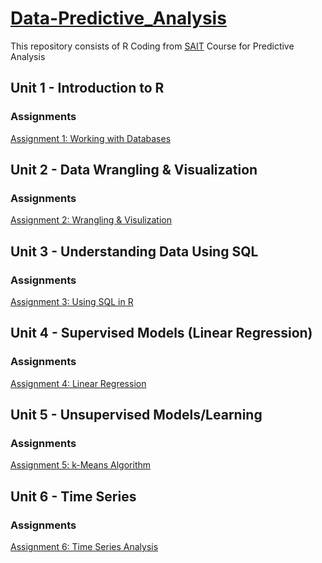 # [Data-Predictive_Analysis](https://learn.sait.ca/d2l/home/617442)
This repository consists of R Coding from [SAIT](https://sait.ca/) Course for Predictive Analysis
## Unit 1 - Introduction to R
### Assignments
  [Assignment 1: Working with Databases](https://github.com/DenOue27DA/Data-Predictive_Analysis/blob/main/Assignment%201.R)

## Unit 2 - Data Wrangling & Visualization
### Assignments
  [Assignment 2: Wrangling & Visulization](https://github.com/DenOue27DA/Data-Predictive_Analysis/blob/main/Assignment%202.R)

## Unit 3 - Understanding Data Using SQL
### Assignments
  [Assignment 3: Using SQL in R](https://github.com/DenOue27DA/Data-Predictive_Analysis/blob/main/Assignment%203.Rmd)

## Unit 4 - Supervised Models (Linear Regression)
### Assignments
  [Assignment 4: Linear Regression](https://github.com/DenOue27DA/Data-Predictive_Analysis/blob/main/Assignment%204.Rmd)


## Unit 5 - Unsupervised Models/Learning
### Assignments
[Assignment 5: k-Means Algorithm](https://github.com/DenOue27DA/Data-Predictive_Analysis/blob/main/Assignment%205.Rmd)


## Unit 6 - Time Series
### Assignments
[Assignment 6: Time Series Analysis]()
